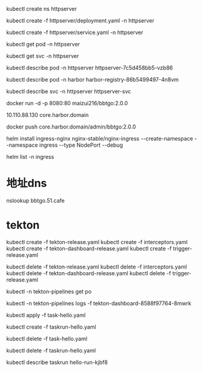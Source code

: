  kubectl create ns httpserver

 kubectl create -f httpserver/deployment.yaml -n httpserver

kubectl create -f httpserver/service.yaml -n httpserver

 kubectl get pod -n httpserver


 kubectl get svc -n httpserver


kubectl describe pod -n httpserver httpserver-7c5d458bb5-vzb86

kubectl describe pod -n harbor harbor-registry-86b5499497-4n8vm

kubectl describe svc -n httpserver httpserver-svc

docker run -d -p 8080:80 maizui216/bbtgo:2.0.0

10.110.88.130 core.harbor.domain

 docker push  core.harbor.domain/admin/bbtgo:2.0.0

helm install ingress-nginx nginx-stable/nginx-ingress --create-namespace --namespace ingress --type NodePort --debug

helm list -n ingress

# 地址dns
nslookup bbtgo.51.cafe


# tekton

kubectl create -f tekton-release.yaml
kubectl create -f interceptors.yaml
kubectl create -f  tekton-dashboard-release.yaml
kubectl create -f trigger-release.yaml

kubectl delete  -f tekton-release.yaml
kubectl delete -f interceptors.yaml
kubectl delete -f  tekton-dashboard-release.yaml
kubectl delete -f trigger-release.yaml

kubectl -n tekton-pipelines get po

 kubectl -n tekton-pipelines logs -f tekton-dashboard-8588f97764-8mwrk

kubectl apply -f task-hello.yaml

kubectl create -f taskrun-hello.yaml

kubectl delete -f task-hello.yaml

kubectl delete -f taskrun-hello.yaml


kubectl describe taskrun hello-run-kjbf8
